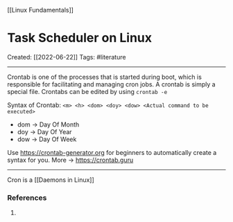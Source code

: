 [[Linux Fundamentals]]

# Task Scheduler on Linux
Created:  [[2022-06-22]]
Tags: #literature  

---
Crontab is one of the processes that is started during boot, which is responsible for facilitating and managing cron jobs. A crontab is simply a special file. Crontabs can be edited by using `crontab -e`

Syntax of Crontab:
`<m> <h> <dom> <doy> <dow> <Actual command to be executed>`
- dom -> Day Of Month
- doy  -> Day Of Year
- dow -> Day Of Week


Use https://crontab-generator.org for beginners to automatically create a syntax for you. 
More -> https://crontab.guru


---
Cron is a [[Daemons in Linux]]










### References
1. 